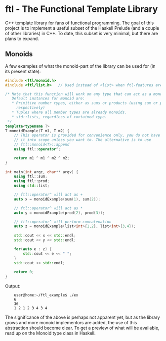 ftl - The Functional Template Library
=====================================

C++ template library for fans of functional programming. The goal of this project is to implement a useful subset of the Haskell Prelude (and a couple of other libraries) in C++. To date, this subset is very minimal, but there are plans to expand.

Monoids
-------
A few examples of what the monoid-part of the library can be used for (in its present state):
```cpp
#include <ftl/monoid.h>
#include <ftl/list.h>	// Used instead of <list> when ftl-features are desired

/* Note that this function will work on any type that can act as a monoid.
   Default instances for monoid are:
   * Primitive number types, either as sums or products (using sum or prod,
     respectively)
   * Tuples where all member types are already monoids.
   * std::lists, regardless of contained type.
 */
template<typename T>
T monoidExample(T m1, T m2) {
    // This operator is provided for convenience only, you do not have to bring
    // it into scope unless you want to. The alternative is to use
    // ftl::monoid<T>::append
    using ftl::operator^;

    return m1 ^ m1 ^ m2 ^ m2;
}
    
int main(int argc, char** argv) {
    using ftl::sum;
    using ftl::prod;
    using std::list;

    // ftl::operator^ will act as +
    auto x = monoidExample(sum(1), sum(2));

    // ftl::operator^ will act as *
    auto y = monoidExample(prod(2), prod(3));

    // ftl::operator^ will perform concatenation
    auto z = monoidExample(list<int>{1,2}, list<int>{3,4});
   
    std::cout << x << std::endl;
    std::cout << y << std::endl;

    for(auto e : z) {
        std::cout << e << " ";
    }
    std::cout << std::endl;
        
    return 0;
}
```
Output:
```
    user@home:~/ftl_example$ ./ex
    6
    36
    1 2 1 2 3 4 3 4
```

The significance of the above is perhaps not apparent yet, but as the library grows and more monoid implementors are added, the use of this abstraction should become clear. To get a preview of what will be available, read up on the Monoid type class in Haskell.

